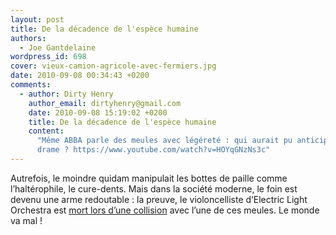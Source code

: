 ```yaml
---
layout: post
title: De la décadence de l'espèce humaine
authors:
  - Joe Gantdelaine
wordpress_id: 698
cover: vieux-camion-agricole-avec-fermiers.jpg
date: 2010-09-08 00:34:43 +0200
comments:
  - author: Dirty Henry
    author_email: dirtyhenry@gmail.com
    date: 2010-09-08 15:19:02 +0200
    title: De la décadence de l'espèce humaine
    content:
      "Même ABBA parle des meules avec légéreté : qui aurait pu anticiper un tel
      drame ? https://www.youtube.com/watch?v=HOYqGNzNs3c"
---
```


Autrefois, le moindre quidam manipulait les bottes de paille comme
l’haltérophile, le cure-dents. Mais dans la société moderne, le foin est devenu
une arme redoutable : la preuve, le violoncelliste d’Electric Light Orchestra
est
[mort lors d’une collision](https://pitchfork.com/news/39956-former-electric-light-orchestra-cellist-mike-edwards-dies-in-freak-hay-bale-accident/)
avec l’une de ces meules. Le monde va mal !
